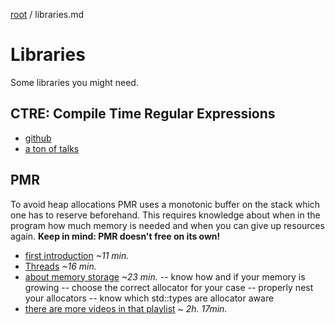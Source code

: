 [root](../README.md) / libraries.md
# Libraries
Some libraries you might need.

## CTRE: Compile Time Regular Expressions
- [github](https://github.com/hanickadot/compile-time-regular-expressions)
- [a ton of talks](https://compile-time.re/)

## PMR
To avoid heap allocations PMR uses a monotonic buffer on the stack which one has to reserve beforehand. This requires knowledge about when in the program how much memory is needed and when you can give up resources again.
**Keep in mind: PMR doesn't free on its own!**

- [first introduction](https://www.youtube-nocookie.com/embed/q6A7cKFXjY0?rel=0) *~11 min.*
- [Threads](https://www.youtube-nocookie.com/embed/vXJ1dwJ9QkI?rel=0&start=173&end=619) *~16 min.*
- [about memory storage](https://www.youtube-nocookie.com/embed/vXJ1dwJ9QkI?rel=0) *~23 min.*
-- know how and if your memory is growing
-- choose the correct allocator for your case
-- properly nest your allocators
-- know which std::types are allocator aware
- [there are more videos in that playlist](https://www.youtube.com/playlist?list=PLs3KjaCtOwSYX3X0L36NgwK0pxZZavDSF) *~ 2h. 17min.*